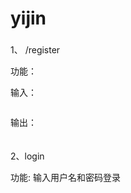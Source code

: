 # yijin



###

1、 /register

功能：


输入：

   ```

   ```

输出：

   ```

   ```

####

2、login

功能: 输入用户名和密码登录
